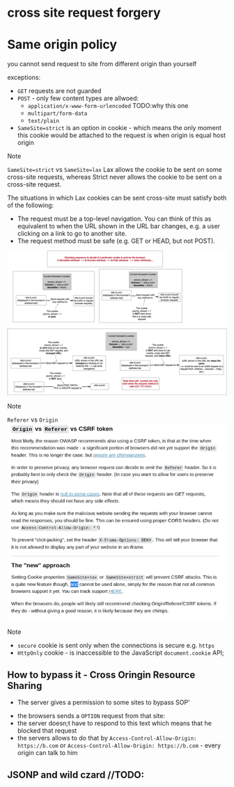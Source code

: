 # cross site request forgery

# Same origin policy 

you cannot send request to site from different origin than yourself

exceptions:
* `GET` requests are not guarded
* `POST` - only few content types are allwoed:
  * `application/x-www-form-urlencoded` TODO:why this one
  * `multipart/form-data`
  * `text/plain`
* `SameSite=strict` is an option in cookie - which means the only moment this cookie would be attached to the request is when origin is equal host origin

> [!NOTE]
> `SameSite=strict` vs `SameSite=lax`
> Lax allows the cookie to be sent on some cross-site requests, whereas Strict never allows the cookie to be sent on a cross-site request.
>
> The situations in which Lax cookies can be sent cross-site must satisfy both of the following:
>  * The request must be a top-level navigation. You can think of this as equivalent to when the URL shown in the URL bar changes, e.g. a user clicking on a link to go to another site.
> * The request method must be safe (e.g. GET or HEAD, but not POST).
>
> ![alt text](image-1.png)

> [!NOTE]
> `Referer` vs `Origin`
> ![origin-vs-referer](origin-vs-referer.png)


> [!NOTE]
> * `secure` cookie is sent only when the connections is secure e.g. `https` 
> * `HttpOnly` cookie - is inaccessible to the JavaScript `document.cookie` API; 


## How to bypass it - Cross Oringin Resource Sharing
* The server gives a permission to some sites to bypass SOP'

- the browsers sends a `OPTION` request from that site:
- the server doesn;t have to respond to this text which means that he blocked that request
- the servers allows to do that by `Access-Control-Allow-Origin: https://b.com` or `Access-Control-Allow-Origin: https://b.com`  - every origin can talk to him


## JSONP and wild czard //TODO: